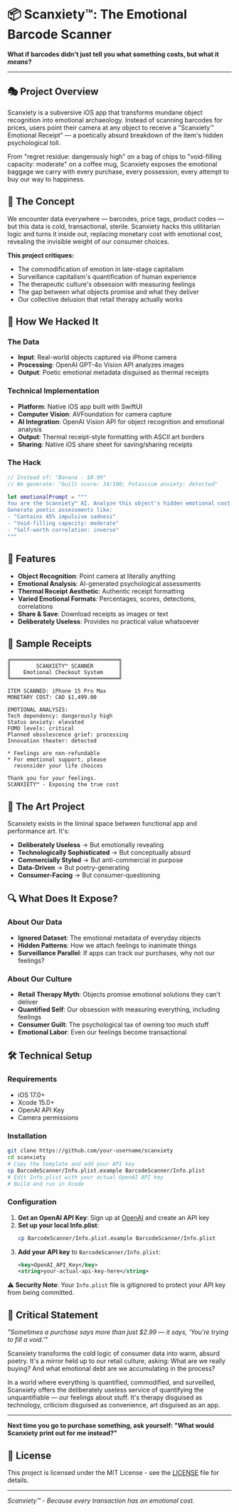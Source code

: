 # 📦 Scanxiety™: The Emotional Barcode Scanner

**What if barcodes didn't just tell you what something costs, but what it *means*?**

---

## 🎭 Project Overview

Scanxiety is a subversive iOS app that transforms mundane object recognition into emotional archaeology. Instead of scanning barcodes for prices, users point their camera at any object to receive a "Scanxiety™ Emotional Receipt" — a poetically absurd breakdown of the item's hidden psychological toll.

From "regret residue: dangerously high" on a bag of chips to "void-filling capacity: moderate" on a coffee mug, Scanxiety exposes the emotional baggage we carry with every purchase, every possession, every attempt to buy our way to happiness.

## 🧠 The Concept

We encounter data everywhere — barcodes, price tags, product codes — but this data is cold, transactional, sterile. Scanxiety hacks this utilitarian logic and turns it inside out, replacing monetary cost with emotional cost, revealing the invisible weight of our consumer choices.

**This project critiques:**
- The commodification of emotion in late-stage capitalism
- Surveillance capitalism's quantification of human experience  
- The therapeutic culture's obsession with measuring feelings
- The gap between what objects promise and what they deliver
- Our collective delusion that retail therapy actually works

## 🔧 How We Hacked It

### The Data
- **Input**: Real-world objects captured via iPhone camera
- **Processing**: OpenAI GPT-4o Vision API analyzes images 
- **Output**: Poetic emotional metadata disguised as thermal receipts

### Technical Implementation
- **Platform**: Native iOS app built with SwiftUI
- **Computer Vision**: AVFoundation for camera capture
- **AI Integration**: OpenAI Vision API for object recognition and emotional analysis
- **Output**: Thermal receipt-style formatting with ASCII art borders
- **Sharing**: Native iOS share sheet for saving/sharing receipts

### The Hack
```swift
// Instead of: "Banana - $0.99"
// We generate: "Guilt score: 34/100; Potassium anxiety: detected"

let emotionalPrompt = """
You are the Scanxiety™ AI. Analyze this object's hidden emotional cost.
Generate poetic assessments like:
- "Contains 45% impulsive sadness"  
- "Void-filling capacity: moderate"
- "Self-worth correlation: inverse"
"""
```

## 📱 Features

- **Object Recognition**: Point camera at literally anything
- **Emotional Analysis**: AI-generated psychological assessments  
- **Thermal Receipt Aesthetic**: Authentic receipt formatting
- **Varied Emotional Formats**: Percentages, scores, detections, correlations
- **Share & Save**: Download receipts as images or text
- **Deliberately Useless**: Provides no practical value whatsoever

## 🎪 Sample Receipts

```
╔══════════════════════════════════╗
║        SCANXIETY™ SCANNER        ║
║    Emotional Checkout System     ║
╚══════════════════════════════════╝

ITEM SCANNED: iPhone 15 Pro Max
MONETARY COST: CAD $1,499.00

EMOTIONAL ANALYSIS:
Tech dependency: dangerously high
Status anxiety: elevated  
FOMO levels: critical
Planned obsolescence grief: processing
Innovation theater: detected

* Feelings are non-refundable
* For emotional support, please
  reconsider your life choices

Thank you for your feelings.
SCANXIETY™ - Exposing the true cost
```

## 🎨 The Art Project

Scanxiety exists in the liminal space between functional app and performance art. It's:

- **Deliberately Useless** → But emotionally revealing
- **Technologically Sophisticated** → But conceptually absurd  
- **Commercially Styled** → But anti-commercial in purpose
- **Data-Driven** → But poetry-generating
- **Consumer-Facing** → But consumer-questioning

## 🔍 What Does It Expose?

### About Our Data
- **Ignored Dataset**: The emotional metadata of everyday objects
- **Hidden Patterns**: How we attach feelings to inanimate things
- **Surveillance Parallel**: If apps can track our purchases, why not our feelings?

### About Our Culture
- **Retail Therapy Myth**: Objects promise emotional solutions they can't deliver
- **Quantified Self**: Our obsession with measuring everything, including feelings
- **Consumer Guilt**: The psychological tax of owning too much stuff
- **Emotional Labor**: Even our feelings become transactional

## 🛠 Technical Setup

### Requirements
- iOS 17.0+
- Xcode 15.0+
- OpenAI API Key
- Camera permissions

### Installation
```bash
git clone https://github.com/your-username/scanxiety
cd scanxiety
# Copy the template and add your API key
cp BarcodeScanner/Info.plist.example BarcodeScanner/Info.plist
# Edit Info.plist with your actual OpenAI API key
# Build and run in Xcode
```

### Configuration
1. **Get an OpenAI API Key**: Sign up at [OpenAI](https://openai.com/api/) and create an API key
2. **Set up your local Info.plist**:
   ```bash
   cp BarcodeScanner/Info.plist.example BarcodeScanner/Info.plist
   ```
3. **Add your API key** to `BarcodeScanner/Info.plist`:
   ```xml
   <key>OpenAI_API_Key</key>
   <string>your-actual-api-key-here</string>
   ```

⚠️ **Security Note**: Your `Info.plist` file is gitignored to protect your API key from being committed.

## 💭 Critical Statement

*"Sometimes a purchase says more than just $2.99 — it says, 'You're trying to fill a void.'"*

Scanxiety transforms the cold logic of consumer data into warm, absurd poetry. It's a mirror held up to our retail culture, asking: What are we really buying? And what emotional debt are we accumulating in the process?

In a world where everything is quantified, commodified, and surveilled, Scanxiety offers the deliberately useless service of quantifying the unquantifiable — our feelings about stuff. It's therapy disguised as technology, criticism disguised as convenience, art disguised as an app.

---

**Next time you go to purchase something, ask yourself: "What would Scanxiety print out for me instead?"**

## 📄 License

This project is licensed under the MIT License - see the [LICENSE](LICENSE) file for details.

---

*Scanxiety™ - Because every transaction has an emotional cost.* 
